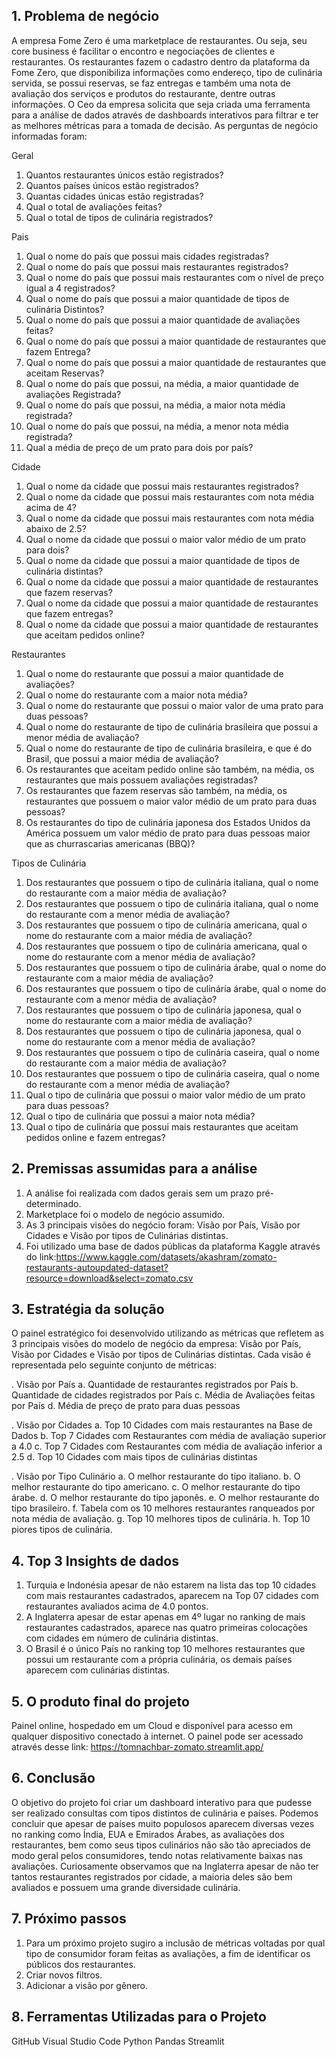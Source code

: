 ## 1. Problema de negócio

A empresa Fome Zero é uma marketplace de restaurantes. Ou seja, seu core business é facilitar o encontro e negociações de clientes e restaurantes. Os restaurantes fazem o cadastro dentro da plataforma da Fome Zero, que disponibiliza informações como endereço, tipo de culinária servida, se possui reservas, se faz entregas e também uma nota de avaliação dos serviços e produtos do restaurante, dentre outras informações.
O Ceo da empresa solicita que seja criada uma ferramenta para a análise de dados através de dashboards interativos para filtrar e ter as melhores métricas para a tomada de decisão. As perguntas de negócio informadas foram:

Geral
1. Quantos restaurantes únicos estão registrados?
2. Quantos países únicos estão registrados?
3. Quantas cidades únicas estão registradas?
4. Qual o total de avaliações feitas?
5. Qual o total de tipos de culinária registrados?

Pais
1. Qual o nome do país que possui mais cidades registradas?
2. Qual o nome do país que possui mais restaurantes registrados?
3. Qual o nome do país que possui mais restaurantes com o nível de preço igual a 4
registrados?
4. Qual o nome do país que possui a maior quantidade de tipos de culinária
Distintos?
5. Qual o nome do país que possui a maior quantidade de avaliações feitas?
6. Qual o nome do país que possui a maior quantidade de restaurantes que fazem
Entrega?
7. Qual o nome do país que possui a maior quantidade de restaurantes que aceitam
Reservas?
8. Qual o nome do país que possui, na média, a maior quantidade de avaliações
Registrada?
9. Qual o nome do país que possui, na média, a maior nota média registrada?
10. Qual o nome do país que possui, na média, a menor nota média registrada?
11. Qual a média de preço de um prato para dois por país?


Cidade
1. Qual o nome da cidade que possui mais restaurantes registrados?
2. Qual o nome da cidade que possui mais restaurantes com nota média acima de
4?
3. Qual o nome da cidade que possui mais restaurantes com nota média abaixo de
2.5?
4. Qual o nome da cidade que possui o maior valor médio de um prato para dois?
5. Qual o nome da cidade que possui a maior quantidade de tipos de culinária
distintas?
6. Qual o nome da cidade que possui a maior quantidade de restaurantes que fazem
reservas?
7. Qual o nome da cidade que possui a maior quantidade de restaurantes que fazem
entregas?
8. Qual o nome da cidade que possui a maior quantidade de restaurantes que
aceitam pedidos online?

Restaurantes
1. Qual o nome do restaurante que possui a maior quantidade de avaliações?
2. Qual o nome do restaurante com a maior nota média?
3. Qual o nome do restaurante que possui o maior valor de uma prato para duas pessoas?
4. Qual o nome do restaurante de tipo de culinária brasileira que possui a menor média de avaliação?
5. Qual o nome do restaurante de tipo de culinária brasileira, e que é do Brasil, que possui a maior média de avaliação?
6. Os restaurantes que aceitam pedido online são também, na média, os
restaurantes que mais possuem avaliações registradas?
7. Os restaurantes que fazem reservas são também, na média, os restaurantes que possuem o maior valor médio de um prato para duas pessoas?
8. Os restaurantes do tipo de culinária japonesa dos Estados Unidos da América possuem um valor médio de prato para duas pessoas maior que as churrascarias americanas (BBQ)?


Tipos de Culinária
1. Dos restaurantes que possuem o tipo de culinária italiana, qual o nome do restaurante com a maior média de avaliação?
2. Dos restaurantes que possuem o tipo de culinária italiana, qual o nome do restaurante com a menor média de avaliação?
3. Dos restaurantes que possuem o tipo de culinária americana, qual o nome do restaurante com a maior média de avaliação?
4. Dos restaurantes que possuem o tipo de culinária americana, qual o nome do restaurante com a menor média de avaliação?
5. Dos restaurantes que possuem o tipo de culinária árabe, qual o nome do restaurante com a maior média de avaliação?
6. Dos restaurantes que possuem o tipo de culinária árabe, qual o nome do restaurante com a menor média de avaliação?
7. Dos restaurantes que possuem o tipo de culinária japonesa, qual o nome do restaurante com a maior média de avaliação?
8. Dos restaurantes que possuem o tipo de culinária japonesa, qual o nome do restaurante com a menor média de avaliação?
9. Dos restaurantes que possuem o tipo de culinária caseira, qual o nome do restaurante com a maior média de avaliação?
10. Dos restaurantes que possuem o tipo de culinária caseira, qual o nome do restaurante com a menor média de avaliação?
11. Qual o tipo de culinária que possui o maior valor médio de um prato para duas pessoas?
12. Qual o tipo de culinária que possui a maior nota média?
13. Qual o tipo de culinária que possui mais restaurantes que aceitam pedidos online e fazem entregas?

## 2. Premissas assumidas para a análise
1. A análise foi realizada com dados gerais sem um prazo pré-determinado.
2. Marketplace foi o modelo de negócio assumido.
3. As 3 principais visões do negócio foram: Visão por País, Visão por Cidades e Visão por tipos de Culinárias distintas.
4. Foi utilizado uma base de dados públicas da plataforma Kaggle através do link:https://www.kaggle.com/datasets/akashram/zomato-restaurants-autoupdated-dataset?resource=download&select=zomato.csv


## 3. Estratégia da solução
O painel estratégico foi desenvolvido utilizando as métricas que refletem as 3 principais visões do modelo de negócio da empresa:
Visão por País, Visão por Cidades e Visão por tipos de Culinárias distintas. Cada visão é representada pelo seguinte conjunto de métricas:

. Visão por País
a. Quantidade de restaurantes registrados por País
b. Quantidade de cidades registrados por País
c. Média de Avaliações feitas por País
d. Média de preço de prato para duas pessoas

. Visão por Cidades
a. Top 10 Cidades com mais restaurantes na Base de Dados
b. Top 7 Cidades com Restaurantes com média de avaliação superior a 4.0
c. Top 7 Cidades com Restaurantes com média de avaliação inferior a 2.5
d. Top 10 Cidades com mais tipos de culinárias distintas

. Visão por Tipo Culinário
a. O melhor restaurante do tipo italiano.
b. O melhor restaurante do tipo americano.
c. O melhor restaurante do tipo árabe.
d. O melhor restaurante do tipo japonês.
e. O melhor restaurante do tipo brasileiro.
f. Tabela com os 10 melhores restaurantes ranqueados por nota média de avaliação.
g. Top 10 melhores tipos de culinária.
h. Top 10 piores tipos de culinária.

## 4. Top 3 Insights de dados
1. Turquia e Indonésia apesar de não estarem na lista das top 10 cidades com mais restaurantes cadastrados, aparecem na Top 07 cidades com restaurantes avaliados acima de 4.0 pontos.
2. A Inglaterra apesar de estar apenas em 4º lugar no ranking de mais restaurantes cadastrados, aparece nas quatro primeiras colocações com cidades em número de culinária distintas.
3. O Brasil é o único País no ranking top 10 melhores restaurantes que possui um restaurante com a própria culinária, os demais países aparecem com culinárias distintas.

## 5. O produto final do projeto
Painel online, hospedado em um Cloud e disponível para acesso em qualquer dispositivo conectado à internet.
O painel pode ser acessado através desse link: https://tomnachbar-zomato.streamlit.app/

## 6. Conclusão
O objetivo do projeto foi criar um dashboard interativo para que pudesse ser realizado consultas com tipos distintos de culinária e países.
Podemos concluir que apesar de países muito populosos aparecem diversas vezes no ranking como Índia, EUA e Emirados Árabes, as avaliações dos restaurantes, bem como seus tipos culinários não são tão apreciados de modo geral pelos consumidores, tendo notas relativamente baixas nas avaliações. Curiosamente observamos que na Inglaterra apesar de não ter tantos restaurantes registrados por cidade, a maioria deles são bem avaliados e possuem uma grande diversidade culinária.

## 7. Próximo passos

1. Para um próximo projeto sugiro a inclusão de métricas voltadas por qual tipo de consumidor foram feitas as avaliações, a fim de identificar os públicos dos restaurantes.
2. Criar novos filtros.
3. Adicionar a visão por gênero.

## 8. Ferramentas Utilizadas para o Projeto

GitHub
Visual Studio Code
Python
Pandas
Streamlit

